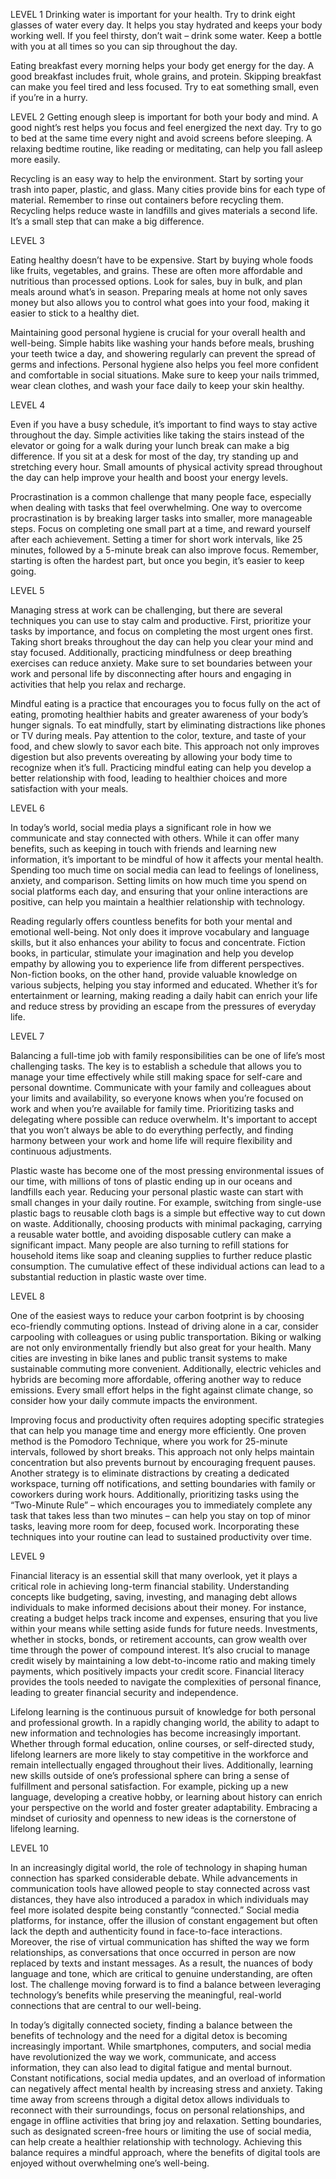LEVEL 1
Drinking water is important for your health. Try to drink eight glasses of water every day. It helps you stay hydrated and keeps your body working well. If you feel thirsty, don’t wait – drink some water. Keep a bottle with you at all times so you can sip throughout the day.

Eating breakfast every morning helps your body get energy for the day. A good breakfast includes fruit, whole grains, and protein. Skipping breakfast can make you feel tired and less focused. Try to eat something small, even if you’re in a hurry.


LEVEL 2
Getting enough sleep is important for both your body and mind. A good night’s rest helps you focus and feel energized the next day. Try to go to bed at the same time every night and avoid screens before sleeping. A relaxing bedtime routine, like reading or meditating, can help you fall asleep more easily.

Recycling is an easy way to help the environment. Start by sorting your trash into paper, plastic, and glass. Many cities provide bins for each type of material. Remember to rinse out containers before recycling them. Recycling helps reduce waste in landfills and gives materials a second life. It’s a small step that can make a big difference.


LEVEL 3

Eating healthy doesn’t have to be expensive. Start by buying whole foods like fruits, vegetables, and grains. These are often more affordable and nutritious than processed options. Look for sales, buy in bulk, and plan meals around what’s in season. Preparing meals at home not only saves money but also allows you to control what goes into your food, making it easier to stick to a healthy diet.


Maintaining good personal hygiene is crucial for your overall health and well-being. Simple habits like washing your hands before meals, brushing your teeth twice a day, and showering regularly can prevent the spread of germs and infections. Personal hygiene also helps you feel more confident and comfortable in social situations. Make sure to keep your nails trimmed, wear clean clothes, and wash your face daily to keep your skin healthy.


LEVEL 4

Even if you have a busy schedule, it’s important to find ways to stay active throughout the day. Simple activities like taking the stairs instead of the elevator or going for a walk during your lunch break can make a big difference. If you sit at a desk for most of the day, try standing up and stretching every hour. Small amounts of physical activity spread throughout the day can help improve your health and boost your energy levels.

Procrastination is a common challenge that many people face, especially when dealing with tasks that feel overwhelming. One way to overcome procrastination is by breaking larger tasks into smaller, more manageable steps. Focus on completing one small part at a time, and reward yourself after each achievement. Setting a timer for short work intervals, like 25 minutes, followed by a 5-minute break can also improve focus. Remember, starting is often the hardest part, but once you begin, it’s easier to keep going.


LEVEL 5

Managing stress at work can be challenging, but there are several techniques you can use to stay calm and productive. First, prioritize your tasks by importance, and focus on completing the most urgent ones first. Taking short breaks throughout the day can help you clear your mind and stay focused. Additionally, practicing mindfulness or deep breathing exercises can reduce anxiety. Make sure to set boundaries between your work and personal life by disconnecting after hours and engaging in activities that help you relax and recharge.

Mindful eating is a practice that encourages you to focus fully on the act of eating, promoting healthier habits and greater awareness of your body’s hunger signals. To eat mindfully, start by eliminating distractions like phones or TV during meals. Pay attention to the color, texture, and taste of your food, and chew slowly to savor each bite. This approach not only improves digestion but also prevents overeating by allowing your body time to recognize when it’s full. Practicing mindful eating can help you develop a better relationship with food, leading to healthier choices and more satisfaction with your meals.


LEVEL 6

In today’s world, social media plays a significant role in how we communicate and stay connected with others. While it can offer many benefits, such as keeping in touch with friends and learning new information, it’s important to be mindful of how it affects your mental health. Spending too much time on social media can lead to feelings of loneliness, anxiety, and comparison. Setting limits on how much time you spend on social platforms each day, and ensuring that your online interactions are positive, can help you maintain a healthier relationship with technology.


Reading regularly offers countless benefits for both your mental and emotional well-being. Not only does it improve vocabulary and language skills, but it also enhances your ability to focus and concentrate. Fiction books, in particular, stimulate your imagination and help you develop empathy by allowing you to experience life from different perspectives. Non-fiction books, on the other hand, provide valuable knowledge on various subjects, helping you stay informed and educated. Whether it’s for entertainment or learning, making reading a daily habit can enrich your life and reduce stress by providing an escape from the pressures of everyday life.


LEVEL 7

Balancing a full-time job with family responsibilities can be one of life’s most challenging tasks. The key is to establish a schedule that allows you to manage your time effectively while still making space for self-care and personal downtime. Communicate with your family and colleagues about your limits and availability, so everyone knows when you’re focused on work and when you’re available for family time. Prioritizing tasks and delegating where possible can reduce overwhelm. It's important to accept that you won’t always be able to do everything perfectly, and finding harmony between your work and home life will require flexibility and continuous adjustments.

Plastic waste has become one of the most pressing environmental issues of our time, with millions of tons of plastic ending up in our oceans and landfills each year. Reducing your personal plastic waste can start with small changes in your daily routine. For example, switching from single-use plastic bags to reusable cloth bags is a simple but effective way to cut down on waste. Additionally, choosing products with minimal packaging, carrying a reusable water bottle, and avoiding disposable cutlery can make a significant impact. Many people are also turning to refill stations for household items like soap and cleaning supplies to further reduce plastic consumption. The cumulative effect of these individual actions can lead to a substantial reduction in plastic waste over time.


LEVEL 8

One of the easiest ways to reduce your carbon footprint is by choosing eco-friendly commuting options. Instead of driving alone in a car, consider carpooling with colleagues or using public transportation. Biking or walking are not only environmentally friendly but also great for your health. Many cities are investing in bike lanes and public transit systems to make sustainable commuting more convenient. Additionally, electric vehicles and hybrids are becoming more affordable, offering another way to reduce emissions. Every small effort helps in the fight against climate change, so consider how your daily commute impacts the environment.

Improving focus and productivity often requires adopting specific strategies that can help you manage time and energy more efficiently. One proven method is the Pomodoro Technique, where you work for 25-minute intervals, followed by short breaks. This approach not only helps maintain concentration but also prevents burnout by encouraging frequent pauses. Another strategy is to eliminate distractions by creating a dedicated workspace, turning off notifications, and setting boundaries with family or coworkers during work hours. Additionally, prioritizing tasks using the “Two-Minute Rule” – which encourages you to immediately complete any task that takes less than two minutes – can help you stay on top of minor tasks, leaving more room for deep, focused work. Incorporating these techniques into your routine can lead to sustained productivity over time.


LEVEL 9

Financial literacy is an essential skill that many overlook, yet it plays a critical role in achieving long-term financial stability. Understanding concepts like budgeting, saving, investing, and managing debt allows individuals to make informed decisions about their money. For instance, creating a budget helps track income and expenses, ensuring that you live within your means while setting aside funds for future needs. Investments, whether in stocks, bonds, or retirement accounts, can grow wealth over time through the power of compound interest. It’s also crucial to manage credit wisely by maintaining a low debt-to-income ratio and making timely payments, which positively impacts your credit score. Financial literacy provides the tools needed to navigate the complexities of personal finance, leading to greater financial security and independence.

Lifelong learning is the continuous pursuit of knowledge for both personal and professional growth. In a rapidly changing world, the ability to adapt to new information and technologies has become increasingly important. Whether through formal education, online courses, or self-directed study, lifelong learners are more likely to stay competitive in the workforce and remain intellectually engaged throughout their lives. Additionally, learning new skills outside of one’s professional sphere can bring a sense of fulfillment and personal satisfaction. For example, picking up a new language, developing a creative hobby, or learning about history can enrich your perspective on the world and foster greater adaptability. Embracing a mindset of curiosity and openness to new ideas is the cornerstone of lifelong learning.


LEVEL 10

In an increasingly digital world, the role of technology in shaping human connection has sparked considerable debate. While advancements in communication tools have allowed people to stay connected across vast distances, they have also introduced a paradox in which individuals may feel more isolated despite being constantly “connected.” Social media platforms, for instance, offer the illusion of constant engagement but often lack the depth and authenticity found in face-to-face interactions. Moreover, the rise of virtual communication has shifted the way we form relationships, as conversations that once occurred in person are now replaced by texts and instant messages. As a result, the nuances of body language and tone, which are critical to genuine understanding, are often lost. The challenge moving forward is to find a balance between leveraging technology’s benefits while preserving the meaningful, real-world connections that are central to our well-being.

In today’s digitally connected society, finding a balance between the benefits of technology and the need for a digital detox is becoming increasingly important. While smartphones, computers, and social media have revolutionized the way we work, communicate, and access information, they can also lead to digital fatigue and mental burnout. Constant notifications, social media updates, and an overload of information can negatively affect mental health by increasing stress and anxiety. Taking time away from screens through a digital detox allows individuals to reconnect with their surroundings, focus on personal relationships, and engage in offline activities that bring joy and relaxation. Setting boundaries, such as designated screen-free hours or limiting the use of social media, can help create a healthier relationship with technology. Achieving this balance requires a mindful approach, where the benefits of digital tools are enjoyed without overwhelming one’s well-being.